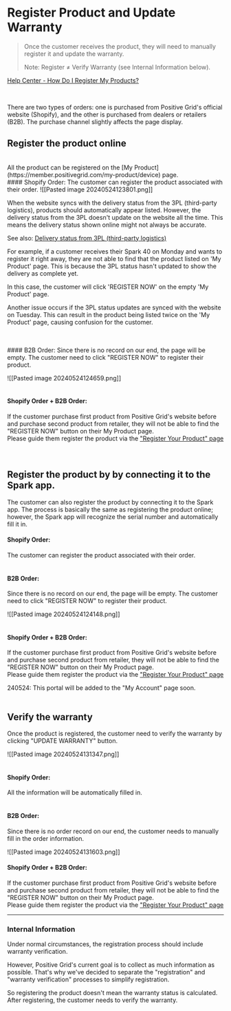 # Register Product and Update Warranty

>Once the customer receives the product, they will need to manually register it and update the warranty.
>
>Note: Register ≠ Verify Warranty (see Internal Information below).


[Help Center - How Do I Register My Products?](https://help.positivegrid.com/hc/en-us/articles/24992891565581-How-Do-I-Register-My-Products)

<br>

There are two types of orders: one is purchased from Positive Grid's official website (Shopify), and the other is purchased from dealers or retailers (B2B). The purchase channel slightly affects the page display.
<br>
## Register the product online
<br>
All the product can be registered on the [My Product](https://member.positivegrid.com/my-product/device) page.
<br>
#### Shopify Order:
The customer can register the product associated with their order.
![[Pasted image 20240524123801.png]]

When the website syncs with the delivery status from the 3PL (third-party logistics), products should automatically appear listed. However, the delivery status from the 3PL doesn't update on the website all the time. This means the delivery status shown online might not always be accurate.

See also: [Delivery status from 3PL (third-party logistics)](https://pg-support.github.io/supt-km/5.%20Systems%20%26%20Resources/Resources/Delivery%20status%20from%203PL%20%28third-party%20logistics%29/)

For example, if a customer receives their Spark 40 on Monday and wants to register it right away, they are not able to find that the product listed on 'My Product' page. This is because the 3PL status hasn't updated to show the delivery as complete yet.

In this case, the customer will click 'REGISTER NOW' on the empty 'My Product' page.

Another issue occurs if the 3PL status updates are synced with the website on Tuesday. This can result in the product being listed twice on the 'My Product' page, causing confusion for the customer.



<br>
<br>
#### B2B Order:
Since there is no record on our end, the page will be empty.
The customer need to click "REGISTER NOW" to register their product.

![[Pasted image 20240524124659.png]]
<br>
<br>
#### Shopify Order + B2B Order:
If the customer purchase first product from Positive Grid's website before and purchase second product from retailer, they will not be able to find the "REGISTER NOW" button on their My Product page.
<br>
Please guide them register the product via the ["Register Your Product" page](https://member.positivegrid.com/product-registration)
<br>
<br>
<br>

## Register the product by by connecting it to the Spark app.

The customer can also register the product by connecting it to the Spark app.  The process is basically the same as registering the product online; however, the Spark app will recognize the serial number and automatically fill it in.
<br>
#### Shopify Order:
The customer can register the product associated with their order.
<br>
<br>
#### B2B Order:
Since there is no record on our end, the page will be empty.
The customer need to click "REGISTER NOW" to register their product.

![[Pasted image 20240524124148.png]]
<br>
<br>
#### Shopify Order + B2B Order:
If the customer purchase first product from Positive Grid's website before and purchase second product from retailer, they will not be able to find the "REGISTER NOW" button on their My Product page.
<br>
Please guide them register the product via the ["Register Your Product" page](https://member.positivegrid.com/product-registration)

240524: This portal will be added to the "My Account" page soon.
<br>
<br>
## Verify the warranty

Once the product is registered, the customer need to verify the warranty by clicking "UPDATE WARRANTY" button.

![[Pasted image 20240524131347.png]]
<br>
<br>
#### Shopify Order:
All the information will be automatically filled in.
<br>
<br>
#### B2B Order:
Since there is no order record on our end, the customer needs to manually fill in the order information.

![[Pasted image 20240524131603.png]]



#### Shopify Order + B2B Order:
If the customer purchase first product from Positive Grid's website before and purchase second product from retailer, they will not be able to find the "REGISTER NOW" button on their My Product page.
<br>
Please guide them register the product via the ["Register Your Product" page](https://member.positivegrid.com/product-registration)



---
### Internal Information
Under normal circumstances, the registration process should include warranty verification.

However, Positive Grid's current goal is to collect as much information as possible. That's why we've decided to separate the "registration" and "warranty verification" processes to simplify registration.

So registering the product doesn't mean the warranty status is calculated. After registering, the customer needs to verify the warranty.


